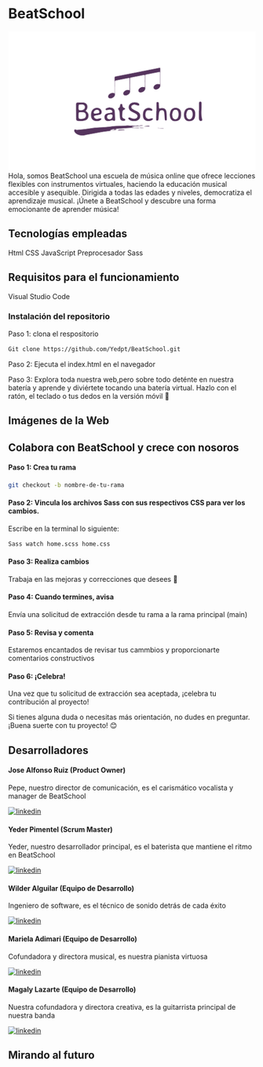 # BeatSchool
![logotipo](logoBeatSchool.png)
Hola, somos BeatSchool una escuela de música online que ofrece lecciones flexibles con instrumentos virtuales, haciendo la educación musical accesible y asequible. Dirigida a todas las edades y niveles, democratiza el aprendizaje musical. ¡Únete a BeatSchool y descubre una forma emocionante de aprender música!

## Tecnologías empleadas

Html
CSS
JavaScript
Preprocesador Sass

## Requisitos para el funcionamiento

Visual Studio Code


### Instalación del repositorio

Paso 1: clona el respositorio

```bash
Git clone https://github.com/Yedpt/BeatSchool.git
```

Paso 2: Ejecuta el index.html en el navegador

Paso 3: Explora toda nuestra web,pero sobre todo deténte en nuestra batería y aprende y diviértete tocando una batería virtual. Hazlo con el ratón, el teclado o tus dedos en la versión móvil 🚀

## Imágenes de la Web


## Colabora con BeatSchool y crece con nosoros

#### Paso 1: Crea tu rama

```bash
git checkout -b nombre-de-tu-rama
```

#### Paso 2: Vincula los archivos Sass con sus respectivos CSS para ver los cambios. 

Escribe en la terminal lo siguiente: 

```bash
Sass watch home.scss home.css
```

#### Paso 3: Realiza cambios 

Trabaja en las mejoras y correcciones que desees 💪

#### Paso 4: Cuando termines, avisa

Envía una solicitud de extracción desde tu rama a la rama principal (main)

#### Paso 5: Revisa y comenta 

Estaremos encantados de revisar tus cammbios y proporcionarte comentarios constructivos

#### Paso 6: ¡Celebra!

Una vez que tu solicitud de extracción sea aceptada, ¡celebra tu contribución al proyecto!

Si tienes alguna duda o necesitas más orientación, no dudes en preguntar. ¡Buena suerte con tu proyecto! 😊

## Desarrolladores

#### Jose Alfonso Ruiz (Product Owner)
Pepe, nuestro director de comunicación, es el carismático vocalista y manager de BeatSchool

[![linkedin](https://img.shields.io/badge/linkedin-0A66C2?style=for-the-badge&logo=linkedin&logoColor=white)](https://www.linkedin.com/in/josealfonsoruiz/)

#### Yeder Pimentel (Scrum Master)
Yeder, nuestro desarrollador principal, es el baterista que mantiene el ritmo en BeatSchool

[![linkedin](https://img.shields.io/badge/linkedin-0A66C2?style=for-the-badge&logo=linkedin&logoColor=white)](https://www.linkedin.com/in/yeder-pimentel/) 

#### Wilder Alguilar (Equipo de Desarrollo)
Ingeniero de software, es el técnico de sonido detrás de cada éxito

[![linkedin](https://img.shields.io/badge/linkedin-0A66C2?style=for-the-badge&logo=linkedin&logoColor=white)](https://linkedin.com/in/wilderaguilar) 

#### Mariela Adimari (Equipo de Desarrollo)
Cofundadora y directora musical, es nuestra pianista virtuosa

[![linkedin](https://img.shields.io/badge/linkedin-0A66C2?style=for-the-badge&logo=linkedin&logoColor=white)](https://www.linkedin.com/in/mariela-adimari/) 

#### Magaly Lazarte (Equipo de Desarrollo)
Nuestra cofundadora y directora creativa, es la guitarrista principal de nuestra banda

[![linkedin](https://img.shields.io/badge/linkedin-0A66C2?style=for-the-badge&logo=linkedin&logoColor=white)](https://www.linkedin.com/in/magaly-lazarte-91193515a/) 

## Mirando al futuro

